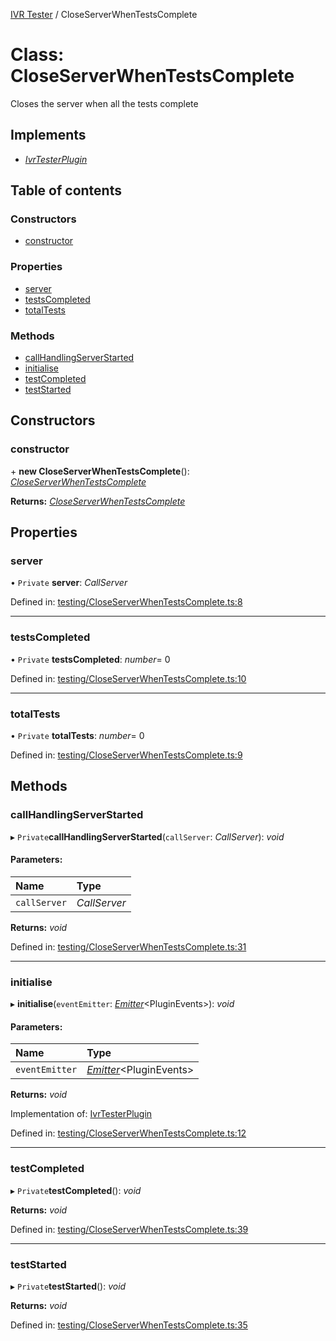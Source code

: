[IVR Tester](../README.md) / CloseServerWhenTestsComplete

# Class: CloseServerWhenTestsComplete

Closes the server when all the tests complete

## Implements

* [*IvrTesterPlugin*](../interfaces/ivrtesterplugin.md)

## Table of contents

### Constructors

- [constructor](closeserverwhentestscomplete.md#constructor)

### Properties

- [server](closeserverwhentestscomplete.md#server)
- [testsCompleted](closeserverwhentestscomplete.md#testscompleted)
- [totalTests](closeserverwhentestscomplete.md#totaltests)

### Methods

- [callHandlingServerStarted](closeserverwhentestscomplete.md#callhandlingserverstarted)
- [initialise](closeserverwhentestscomplete.md#initialise)
- [testCompleted](closeserverwhentestscomplete.md#testcompleted)
- [testStarted](closeserverwhentestscomplete.md#teststarted)

## Constructors

### constructor

\+ **new CloseServerWhenTestsComplete**(): [*CloseServerWhenTestsComplete*](closeserverwhentestscomplete.md)

**Returns:** [*CloseServerWhenTestsComplete*](closeserverwhentestscomplete.md)

## Properties

### server

• `Private` **server**: *CallServer*

Defined in: [testing/CloseServerWhenTestsComplete.ts:8](https://github.com/SketchingDev/ivr-tester/blob/a815992/packages/ivr-tester/src/testing/CloseServerWhenTestsComplete.ts#L8)

___

### testsCompleted

• `Private` **testsCompleted**: *number*= 0

Defined in: [testing/CloseServerWhenTestsComplete.ts:10](https://github.com/SketchingDev/ivr-tester/blob/a815992/packages/ivr-tester/src/testing/CloseServerWhenTestsComplete.ts#L10)

___

### totalTests

• `Private` **totalTests**: *number*= 0

Defined in: [testing/CloseServerWhenTestsComplete.ts:9](https://github.com/SketchingDev/ivr-tester/blob/a815992/packages/ivr-tester/src/testing/CloseServerWhenTestsComplete.ts#L9)

## Methods

### callHandlingServerStarted

▸ `Private`**callHandlingServerStarted**(`callServer`: *CallServer*): *void*

#### Parameters:

Name | Type |
:------ | :------ |
`callServer` | *CallServer* |

**Returns:** *void*

Defined in: [testing/CloseServerWhenTestsComplete.ts:31](https://github.com/SketchingDev/ivr-tester/blob/a815992/packages/ivr-tester/src/testing/CloseServerWhenTestsComplete.ts#L31)

___

### initialise

▸ **initialise**(`eventEmitter`: [*Emitter*](../interfaces/emitter.md)<PluginEvents\>): *void*

#### Parameters:

Name | Type |
:------ | :------ |
`eventEmitter` | [*Emitter*](../interfaces/emitter.md)<PluginEvents\> |

**Returns:** *void*

Implementation of: [IvrTesterPlugin](../interfaces/ivrtesterplugin.md)

Defined in: [testing/CloseServerWhenTestsComplete.ts:12](https://github.com/SketchingDev/ivr-tester/blob/a815992/packages/ivr-tester/src/testing/CloseServerWhenTestsComplete.ts#L12)

___

### testCompleted

▸ `Private`**testCompleted**(): *void*

**Returns:** *void*

Defined in: [testing/CloseServerWhenTestsComplete.ts:39](https://github.com/SketchingDev/ivr-tester/blob/a815992/packages/ivr-tester/src/testing/CloseServerWhenTestsComplete.ts#L39)

___

### testStarted

▸ `Private`**testStarted**(): *void*

**Returns:** *void*

Defined in: [testing/CloseServerWhenTestsComplete.ts:35](https://github.com/SketchingDev/ivr-tester/blob/a815992/packages/ivr-tester/src/testing/CloseServerWhenTestsComplete.ts#L35)
